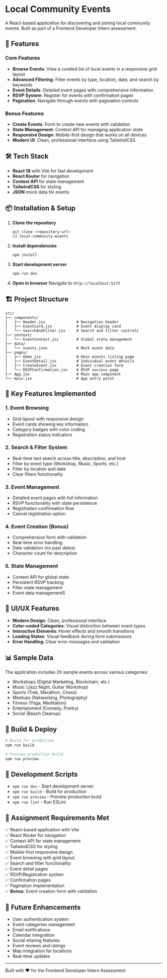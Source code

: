 # Local Community Events

A React-based application for discovering and joining local community events. Built as part of a Frontend Developer Intern assessment.

## 🚀 Features

### Core Features
- **Browse Events**: View a curated list of local events in a responsive grid layout
- **Advanced Filtering**: Filter events by type, location, date, and search by keywords
- **Event Details**: Detailed event pages with comprehensive information
- **RSVP System**: Register for events with confirmation pages
- **Pagination**: Navigate through events with pagination controls

### Bonus Features
- **Create Events**: Form to create new events with validation
- **State Management**: Context API for managing application state
- **Responsive Design**: Mobile-first design that works on all devices
- **Modern UI**: Clean, professional interface using TailwindCSS

## 🛠 Tech Stack

- **React 18** with Vite for fast development
- **React Router** for navigation
- **Context API** for state management
- **TailwindCSS** for styling
- **JSON** mock data for events

## 📦 Installation & Setup

1. **Clone the repository**
   ```bash
   git clone <repository-url>
   cd local-community-events
   ```

2. **Install dependencies**
   ```bash
   npm install
   ```

3. **Start development server**
   ```bash
   npm run dev
   ```

4. **Open in browser**
   Navigate to `http://localhost:5173`

## 🏗 Project Structure

```
src/
├── components/
│   ├── Header.jsx              # Navigation header
│   ├── EventCard.jsx           # Event display card
│   └── SearchAndFilter.jsx     # Search and filter controls
├── context/
│   └── EventContext.jsx        # Global state management
├── data/
│   └── events.json             # Mock event data
├── pages/
│   ├── Home.jsx                # Main events listing page
│   ├── EventDetail.jsx         # Individual event details
│   ├── CreateEvent.jsx         # Event creation form
│   └── RSVPConfirmation.jsx    # RSVP success page
├── App.jsx                     # Main app component
└── main.jsx                    # App entry point
```

## 🎯 Key Features Implemented

### 1. Event Browsing
- Grid layout with responsive design
- Event cards showing key information
- Category badges with color coding
- Registration status indicators

### 2. Search & Filter System
- Real-time text search across title, description, and host
- Filter by event type (Workshop, Music, Sports, etc.)
- Filter by location and date
- Clear filters functionality

### 3. Event Management
- Detailed event pages with full information
- RSVP functionality with state persistence
- Registration confirmation flow
- Cancel registration option

### 4. Event Creation (Bonus)
- Comprehensive form with validation
- Real-time error handling
- Date validation (no past dates)
- Character count for description

### 5. State Management
- Context API for global state
- Persistent RSVP tracking
- Filter state management
- Event data managementS

## 🎨 UI/UX Features

- **Modern Design**: Clean, professional interface
- **Color-coded Categories**: Visual distinction between event types
- **Interactive Elements**: Hover effects and smooth transitions
- **Loading States**: Visual feedback during form submissions
- **Error Handling**: Clear error messages and validation

## 📊 Sample Data

The application includes 20 sample events across various categories:
- Workshops (Digital Marketing, Blockchain, etc.)
- Music (Jazz Night, Guitar Workshop)
- Sports (Trek, Marathon, Chess)
- Meetups (Networking, Photography)
- Fitness (Yoga, Meditation)
- Entertainment (Comedy, Poetry)
- Social (Beach Cleanup)

## 🚀 Build & Deploy

```bash
# Build for production
npm run build

# Preview production build
npm run preview
```

## 🔧 Development Scripts

- `npm run dev` - Start development server
- `npm run build` - Build for production
- `npm run preview` - Preview production build
- `npm run lint` - Run ESLint

## 📝 Assignment Requirements Met

✅ React-based application with Vite  
✅ React Router for navigation  
✅ Context API for state management  
✅ TailwindCSS for styling  
✅ Mobile-first responsive design  
✅ Event browsing with grid layout  
✅ Search and filter functionality  
✅ Event detail pages  
✅ RSVP/Registration system  
✅ Confirmation pages  
✅ Pagination implementation  
✅ **Bonus**: Event creation form with validation  

## 🎯 Future Enhancements

- User authentication system
- Event categories management
- Email notifications
- Calendar integration
- Social sharing features
- Event reviews and ratings
- Map integration for locations
- Real-time updates

---

Built with ❤️ for the Frontend Developer Intern Assessment
